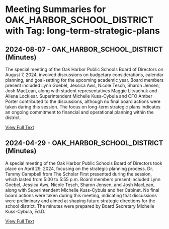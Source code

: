 # Meeting Summaries for OAK_HARBOR_SCHOOL_DISTRICT with Tag: long-term-strategic-plans

## 2024-08-07 - OAK_HARBOR_SCHOOL_DISTRICT (Minutes)

The special meeting of the Oak Harbor Public Schools Board of Directors on August 7, 2024, involved discussions on budgetary considerations, calendar planning, and goal-setting for the upcoming academic year. Board members present included Lynn Goebel, Jessica Aws, Nicole Tesch, Sharon Jensen, Josh MacLean, along with student representatives Maggie Litvachuk and Allena Locklear. Superintendent Michelle Kuss-Cybula and CFO Amber Porter contributed to the discussions, although no final board actions were taken during this session. The focus on long-term strategic plans indicates an ongoing commitment to financial and operational planning within the district.

[View Full Text](https://raw.githubusercontent.com/VoronoiPerspectives/WashingtonStateSchoolBoardExplorer/refs/heads/main/data/countries/usa/states/wa/counties/island/school_boards/oak_harbor_school_district/2024/2024-08-07-specialboardmeeting-minutes.txt)

## 2024-04-29 - OAK_HARBOR_SCHOOL_DISTRICT (Minutes)

A special meeting of the Oak Harbor Public Schools Board of Directors took place on April 29, 2024, focusing on the strategic planning process. Dr. Tammy Campbell from The Scholar First presented during the session, which lasted from 5:00 to 5:55 p.m. Board members present included Lynn Goebel, Jessica Aws, Nicole Tesch, Sharon Jensen, and Josh MacLean, along with Superintendent Michelle Kuss-Cybula and her Cabinet. No final board actions were taken during this meeting, indicating that discussions were preliminary and aimed at shaping future strategic directions for the school district. The minutes were prepared by Board Secretary Michelle Kuss-Cybula, Ed.D.

[View Full Text](https://raw.githubusercontent.com/VoronoiPerspectives/WashingtonStateSchoolBoardExplorer/refs/heads/main/data/countries/usa/states/wa/counties/island/school_boards/oak_harbor_school_district/2024/2024-04-29-specialboardmeeting-minutes.txt)

